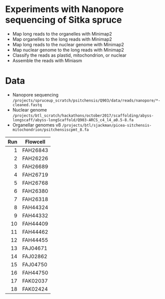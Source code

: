 # Experiments with Nanopore sequencing of Sitka spruce

- Map long reads to the organelles with Minimap2
- Map organelles to the long reads with Minimap2
- Map long reads to the nuclear genome with Minimap2
- Map nuclear genome to the long reads with Minimap2
- Classify the reads as plastid, mitochondrion, or nuclear
- Assemble the reads with Miniasm

# Data

- Nanopore sequencing `/projects/spruceup_scratch/psitchensis/Q903/data/reads/nanopore/*-cleaned.fastq`
- Nuclear genome `/projects/btl_scratch/hackathons/october2017/scaffolding/abyss-longscaff/abyss-longScaffold/Q903-ARCS_c4_l4_a0.5-8.fa`
- Organellar genomes v8 `/projects/btl/sjackman/picea-sitchensis-mitochondrion/psitchensiscpmt_8.fa`

| Run | Flowcell |
|----:|----------|
|   1 | FAH26843 |
|   2 | FAH26226 |
|   3 | FAH26689 |
|   4 | FAH26719 |
|   5 | FAH26768 |
|   6 | FAH26380 |
|   7 | FAH26318 |
|   8 | FAH44324 |
|   9 | FAH44332 |
|  10 | FAH44409 |
|  11 | FAH44462 |
|  12 | FAH44455 |
|  13 | FAJ04671 |
|  14 | FAJ02862 |
|  15 | FAJ04750 |
|  16 | FAH44750 |
|  17 | FAK02037 |
|  18 | FAK02424 |
